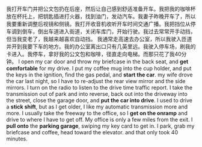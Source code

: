 我打开车门并把公文包扔在后座，然后让自己感到舒适准备开车。我把我的咖啡杯放在杯托上，把钥匙插进打火器，找到油门，发动汽车。我妻子昨晚开车了，所以我要重新调整后视镜和侧镜。我打开收音机收听开车时间交通广播。我把挡位从停车调到倒车，倒出车道进入街道，关闭车库门，开始行驶。我过去常常开手动挡，但当我变老了，我越来越喜欢自动挡。
我通常走高速去办公室，所以我驶入匝道并开到我要下车的地方。我的办公室离出口只有几英里远。我驶入停车场，刷我的卡进入。我停车，拿好我的公文包和咖啡，径直走向电梯。而那只花了我40分钟。
I open my car door and throw my briefcase in the back seat, and **get comfortable** for my drive. I put my coffee mug into the cup holder, and put the keys in the ignition,
find the gas pedal, and **start the car**.
my wife drove the car last night, so I have to re-adjust the rear view mirror and the side mirrors. I turn on the radio to listen to the drive time traffic report. I take the transmission out of park and into reverse, back out into the driveway into the street, close the garage door, and **put the car into drive**. I used to drive a **stick shift**, but as I get older, I like my automatic transmission more and more.
I usually take the freeway to the office, so I **get on the onramp** and drive to where I have to get off. My office is only a few miles from the exit. I **pull onto** the **parking garage**, swiping my key card to get in. I park, grab my briefcase and coffee, head toward the elevator. and that only took 40 minutes.